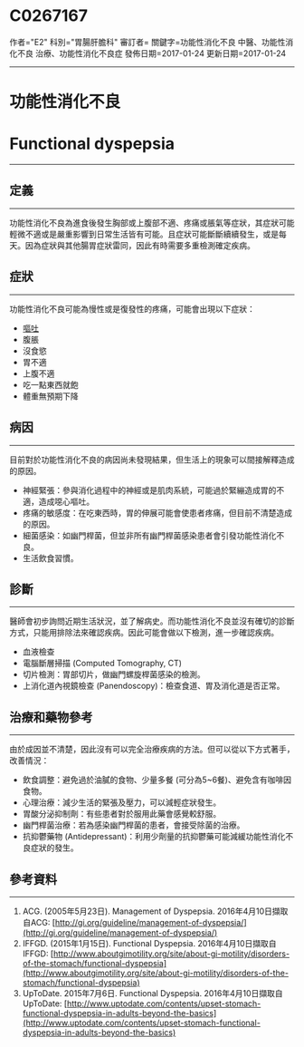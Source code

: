 # C0267167
作者="E2"
科別="胃腸肝膽科"
審訂者=
關鍵字=功能性消化不良 中醫、功能性消化不良 治療、功能性消化不良症
發佈日期=2017-01-24
更新日期=2017-01-24

----------
# 功能性消化不良
# Functional dyspepsia
----------
## 定義
----------

功能性消化不良為進食後發生胸部或上腹部不適、疼痛或脹氣等症狀，其症狀可能輕微不適或是嚴重影響到日常生活皆有可能。且症狀可能斷斷續續發生，或是每天。因為症狀與其他腸胃症狀雷同，因此有時需要多重檢測確定疾病。 

## 症狀
----------

功能性消化不良可能為慢性或是復發性的疼痛，可能會出現以下症狀：

- [嘔吐](C0042963)
- 腹脹
- 沒食慾
- 胃不適
- 上腹不適
- 吃一點東西就飽
- 體重無預期下降 
## 病因
----------

目前對於功能性消化不良的病因尚未發現結果，但生活上的現象可以間接解釋造成的原因。

- 神經緊張：參與消化過程中的神經或是肌肉系統，可能過於緊繃造成胃的不適，造成噁心嘔吐。
- 疼痛的敏感度：在吃東西時，胃的伸展可能會使患者疼痛，但目前不清楚造成的原因。
- 細菌感染：如幽門桿菌，但並非所有幽門桿菌感染患者會引發功能性消化不良。
- 生活飲食習慣。
## 診斷
----------

醫師會初步詢問近期生活狀況，並了解病史。而功能性消化不良並沒有確切的診斷方式，只能用排除法來確認疾病。因此可能會做以下檢測，進一步確認疾病。

- 血液檢查
- 電腦斷層掃描 (Computed Tomography, CT) 
- 切片檢測：胃部切片，做幽門螺旋桿菌感染的檢測。
- 上消化道內視鏡檢查 (Panendoscopy)：檢查食道、胃及消化道是否正常。
## 治療和藥物參考
----------

由於成因並不清楚，因此沒有可以完全治療疾病的方法。但可以從以下方式著手，改善情況：

- 飲食調整：避免過於油膩的食物、少量多餐 (可分為5~6餐)、避免含有咖啡因食物。
- 心理治療：減少生活的緊張及壓力，可以減輕症狀發生。
- 胃酸分泌抑制劑：有些患者對於服用此藥會感覺較舒服。
- 幽門桿菌治療：若為感染幽門桿菌的患者，會接受除菌的治療。
- 抗抑鬱藥物 (Antidepressant)：利用少劑量的抗抑鬱藥可能減緩功能性消化不良症狀的發生。 
## 參考資料
----------
1. ACG. (2005年5月23日). Management of Dyspepsia. 2016年4月10日擷取自ACG:
  [http://gi.org/guideline/management-of-dyspepsia/](http://gi.org/guideline/management-of-dyspepsia/)
2. IFFGD. (2015年1月15日). Functional Dyspepsia. 2016年4月10日擷取自IFFGD:
  [http://www.aboutgimotility.org/site/about-gi-motility/disorders-of-the-stomach/functional-dyspepsia](http://www.aboutgimotility.org/site/about-gi-motility/disorders-of-the-stomach/functional-dyspepsia)
3. UpToDate. 2015年7月6日. Functional Dyspepsia. 2016年4月10日擷取自UpToDate:
  [http://www.uptodate.com/contents/upset-stomach-functional-dyspepsia-in-adults-beyond-the-basics](http://www.uptodate.com/contents/upset-stomach-functional-dyspepsia-in-adults-beyond-the-basics)

